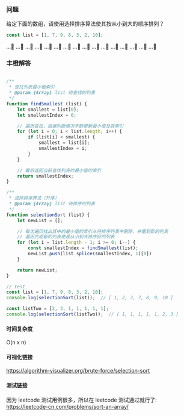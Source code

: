 ### 问题

给定下面的数组，请使用选择排序算法使其按从小到大的顺序排列？

```javascript
const list = [1, 7, 9, 8, 3, 2, 10];
```

...🤔
...🤔
...🤔
...🤔
...🤔
...🤔
...🤔
...🤔
...🤔
...🤔
...🤔
...🤔
...🤔
...🤔
...🤔
...🤔


### 丰橙解答

```javascript

/**
 * 查找列表最小值索引
 * @param {Array} list 待查找的列表
 */
function findSmallest (list) {
    let smallest = list[0];
    let smallestIndex = 0;

    // 遍历查找，根据判断情况不断更新最小值及其索引
    for (let i = 0; i < list.length; i++) {
        if (list[i] < smallest) {
            smallest = list[i];
            smallestIndex = i;
        }
    }

    // 最后返回当前查找列表的最小值的索引
    return smallestIndex;
}

/**
 * 选择排序算法（升序）
 * @param {Array} list 待排序的列表
 */
function selectionSort (list) {
    let newList = [];

    // 每次遍历找出其中的最小值的索引从待排序列表中删除，并塞到新的列表
    // 遍历完成新的列表便是从小到大排序好的列表
    for (let i = list.length - 1; i >= 0; i--) {
        const smallestIndex = findSmallest(list);
        newList.push(list.splice(smallestIndex, 1)[0])
    }

    return newList;
}

// test
const list = [1, 7, 9, 8, 3, 2, 10];
console.log(selectionSort(list));  // [ 1, 2, 3, 7, 8, 9, 10 ]

const listTwo = [2, 3, 1, 1, 1, 1, 1];
console.log(selectionSort(listTwo));  // [ 1, 1, 1, 1, 1, 2, 3 ]

```

#### 时间复杂度

O(n x n)

#### 可视化链接

https://algorithm-visualizer.org/brute-force/selection-sort

#### 测试链接
因为 leetcode 测试用例很多，所以在 leetcode 测试通过就行了:
https://leetcode-cn.com/problems/sort-an-array/
